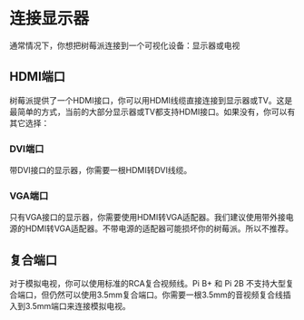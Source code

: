 # 连接显示器

通常情况下，你想把树莓派连接到一个可视化设备：显示器或电视

## HDMI端口

树莓派提供了一个HDMI接口，你可以用HDMI线缆直接连接到显示器或TV。这是最简单的方式，当前的大部分显示器或TV都支持HDMI接口。如果没有，你可以有其它选择：

### DVI端口

带DVI接口的显示器，你需要一根HDMI转DVI线缆。

### VGA端口

只有VGA接口的显示器，你需要使用HDMI转VGA适配器。我们建议使用带外接电源的HDMI转VGA适配器。不带电源的适配器可能损坏你的树莓派。所以不推荐。

## 复合端口

对于模拟电视，你可以使用标准的RCA复合视频线。Pi B+ 和 Pi 2B 不支持大型复合端口，但仍然可以使用3.5mm复合端口。你需要一根3.5mm的音视频复合线插入到3.5mm端口来连接模拟电视。
